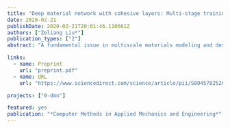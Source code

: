 ```yaml
---
title: "Deep material network with cohesive layers: Multi-stage training and interfacial failure analysis"
date: 2020-02-21
publishDate: 2020-02-21T20:01:46.110661Z
authors: ["Zeliang Liu*"]
publication_types: ["2"]
abstract: "A fundamental issue in multiscale materials modeling and design is the consideration of traction-separation behavior at the interface. By enriching the deep material network (DMN) with cohesive layers, the paper presents a novel data-driven material model which enables accurate and efficient prediction of multiscale responses for heterogeneous materials with interfacial effect. In the newly invoked cohesive building block, the fitting parameters have physical meanings related to the length scale and orientation of the cohesive layer. It is shown that the enriched material network can be effectively optimized via a multi-stage training strategy, with training data generated only from linear elastic direct numerical simulation (DNS). The extrapolation capability of the method to unknown material and loading spaces is demonstrated through the debonding analysis of a unidirectional fiber-reinforced composite, where the interface behavior is governed by an irreversible softening mixed-mode cohesive law. Its predictive accuracy is validated against the nonlinear path-dependent DNS results, and the reduction in computational time is particularly significant."

links:
  - name: Preprint
    url: "preprint.pdf"
  - name: URL
    url: "https://www.sciencedirect.com/science/article/pii/S0045782520300967"

projects: ["0-dmn"]

featured: yes
publication: "*Computer Methods in Applied Mechanics and Engineering*"
---
```


